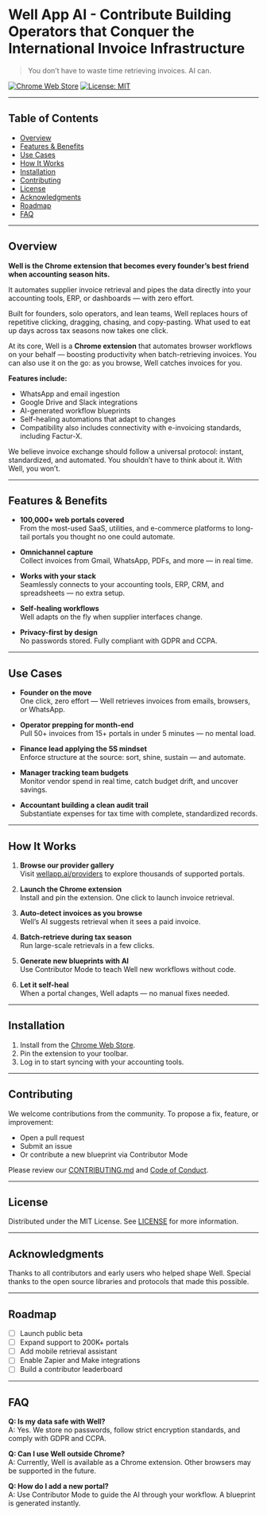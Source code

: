 # Well App AI - Contribute Building Operators that Conquer the International Invoice Infrastructure 

> You don’t have to waste time retrieving invoices. AI can.

[![Chrome Web Store](https://img.shields.io/chrome-web-store/v/opeojlhedogedjbonianohhoijlgknna.svg)](https://chrome.google.com/webstore/detail/opeojlhedogedjbonianohhoijlgknna)
[![License: MIT](https://img.shields.io/badge/License-MIT-blue.svg)](LICENSE)

---

## Table of Contents

- [Overview](#overview)
- [Features & Benefits](#features--benefits)
- [Use Cases](#use-cases)
- [How It Works](#how-it-works)
- [Installation](#installation)
- [Contributing](#contributing)
- [License](#license)
- [Acknowledgments](#acknowledgments)
- [Roadmap](#roadmap)
- [FAQ](#faq)

---

## Overview

**Well is the Chrome extension that becomes every founder’s best friend when accounting season hits.**

It automates supplier invoice retrieval and pipes the data directly into your accounting tools, ERP, or dashboards — with zero effort.

Built for founders, solo operators, and lean teams, Well replaces hours of repetitive clicking, dragging, chasing, and copy-pasting. What used to eat up days across tax seasons now takes one click.

At its core, Well is a **Chrome extension** that automates browser workflows on your behalf — boosting productivity when batch-retrieving invoices. You can also use it on the go: as you browse, Well catches invoices for you.

**Features include:**
- WhatsApp and email ingestion
- Google Drive and Slack integrations
- AI-generated workflow blueprints
- Self-healing automations that adapt to changes
- Compatibility also includes connectivity with e-invoicing standards, including Factur-X.

We believe invoice exchange should follow a universal protocol: instant, standardized, and automated. You shouldn’t have to think about it. With Well, you won’t.

---

## Features & Benefits

- **100,000+ web portals covered**  
  From the most-used SaaS, utilities, and e-commerce platforms to long-tail portals you thought no one could automate.

- **Omnichannel capture**  
  Collect invoices from Gmail, WhatsApp, PDFs, and more — in real time.

- **Works with your stack**  
  Seamlessly connects to your accounting tools, ERP, CRM, and spreadsheets — no extra setup.

- **Self-healing workflows**  
  Well adapts on the fly when supplier interfaces change.

- **Privacy-first by design**  
  No passwords stored. Fully compliant with GDPR and CCPA.

---

## Use Cases

- **Founder on the move**  
  One click, zero effort — Well retrieves invoices from emails, browsers, or WhatsApp.

- **Operator prepping for month-end**  
  Pull 50+ invoices from 15+ portals in under 5 minutes — no mental load.

- **Finance lead applying the 5S mindset**  
  Enforce structure at the source: sort, shine, sustain — and automate.

- **Manager tracking team budgets**  
  Monitor vendor spend in real time, catch budget drift, and uncover savings.

- **Accountant building a clean audit trail**  
  Substantiate expenses for tax time with complete, standardized records.

---

## How It Works

1. **Browse our provider gallery**  
   Visit [wellapp.ai/providers](http://wellapp.ai/providers) to explore thousands of supported portals.

2. **Launch the Chrome extension**  
   Install and pin the extension. One click to launch invoice retrieval.

3. **Auto-detect invoices as you browse**  
   Well’s AI suggests retrieval when it sees a paid invoice.

4. **Batch-retrieve during tax season**  
   Run large-scale retrievals in a few clicks.

5. **Generate new blueprints with AI**  
   Use Contributor Mode to teach Well new workflows without code.

6. **Let it self-heal**  
   When a portal changes, Well adapts — no manual fixes needed.

---

## Installation

1. Install from the [Chrome Web Store](https://chrome.google.com/webstore/detail/opeojlhedogedjbonianohhoijlgknna).
2. Pin the extension to your toolbar.
3. Log in to start syncing with your accounting tools.

---

## Contributing

We welcome contributions from the community. To propose a fix, feature, or improvement:

- Open a pull request
- Submit an issue
- Or contribute a new blueprint via Contributor Mode

Please review our [CONTRIBUTING.md](CONTRIBUTING.md) and [Code of Conduct](CODE_OF_CONDUCT.md).

---

## License

Distributed under the MIT License. See [LICENSE](LICENSE) for more information.

---

## Acknowledgments

Thanks to all contributors and early users who helped shape Well. Special thanks to the open source libraries and protocols that made this possible.

---

## Roadmap

- [ ] Launch public beta
- [ ] Expand support to 200K+ portals
- [ ] Add mobile retrieval assistant
- [ ] Enable Zapier and Make integrations
- [ ] Build a contributor leaderboard

---

## FAQ

**Q: Is my data safe with Well?**  
A: Yes. We store no passwords, follow strict encryption standards, and comply with GDPR and CCPA.

**Q: Can I use Well outside Chrome?**  
A: Currently, Well is available as a Chrome extension. Other browsers may be supported in the future.

**Q: How do I add a new portal?**  
A: Use Contributor Mode to guide the AI through your workflow. A blueprint is generated instantly.
